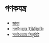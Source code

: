 ﻿# গণকযন্ত্র
* [জাভা](Java.md)
* [সফটওয়্যার ইঞ্জিনিয়ারিং](SoftwareEngineering.md)
* [সফটওয়্যার সিকুরিটি](SoftwareSecurity.md)
